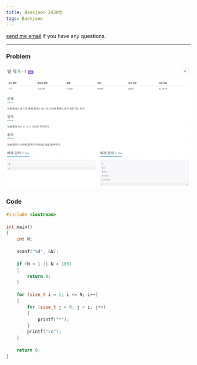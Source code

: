 ```yaml
---
title: Baekjoon 2438번
tags: Baekjoon
---
```


[send me email](mailto:jewel7492@gmail.com) if you have any questions.

<!--more-->

---
### Problem  
   
![그림1](/assets/Baekjoon/2438/1.PNG)  

### Code  
```cpp
#include <iostream>

int main()
{
    int N;

    scanf("%d", &N);

    if (N < 1 || N > 100)
    {
        return 0;
    }

    for (size_t i = 1; i <= N; i++)
    {
        for (size_t j = 0; j < i; j++)
        {
            printf("*");
        }
        printf("\n");
    }

    return 0;
}
```